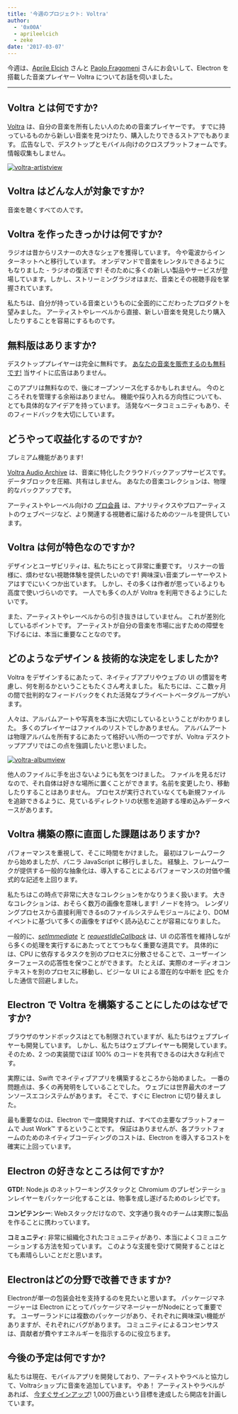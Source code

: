 ```yaml
---
title: '今週のプロジェクト: Voltra'
author:
  - '0x00A'
  - aprileelcich
  - zeke
date: '2017-03-07'
---
```


今週は、[Aprile Elcich](https://twitter.com/aprileelcich) さんと [Paolo Fragomeni](https://twitter.com/0x00A) さんにお会いして、Electron を搭載した音楽プレイヤー Voltra についてお話を伺いました。

---

## Voltra とは何ですか?

[Voltra](https://voltra.co/) は、自分の音楽を所有したい人のための音楽プレイヤーです。 すでに持っているものから新しい音楽を見つけたり、購入したりできるストアでもあります。 広告なしで、デスクトップとモバイル向けのクロスプラットフォームです。 情報収集もしません。

[![voltra-artistview](https://cloud.githubusercontent.com/assets/2289/23670061/4db0323c-031b-11e7-81fd-128e714e911c.jpg)](https://voltra.co/)

## Voltra はどんな人が対象ですか?

音楽を聴くすべての人です。

## Voltra を作ったきっかけは何ですか?

ラジオは昔からリスナーの大きなシェアを獲得しています。 今や電波からインターネットへと移行しています。 オンデマンドで音楽をレンタルできるようにもなりました - ラジオの復活です! そのために多くの新しい製品やサービスが登場しています。しかし、ストリーミングラジオはまだ、音楽とその視聴手段を掌握されています。

私たちは、自分が持っている音楽というものに全面的にこだわったプロダクトを望みました。 アーティストやレーベルから直接、新しい音楽を発見したり購入したりすることを容易にするものです。

## 無料版はありますか?

デスクトッププレイヤーは完全に無料です。 [あなたの音楽を販売するのも無料です!](https://voltra.co/artists) 当サイトに広告はありません。

このアプリは無料なので、後にオープンソース化するかもしれません。 今のところそれを管理する余裕はありません。 機能や採り入れる方向性についても、とても具体的なアイデアを持っています。 活発なベータコミュニティもあり、そのフィードバックを大切にしています。

## どうやって収益化するのですか?

プレミアム機能があります!

[Voltra Audio Archive](https://voltra.co/premium/) は、音楽に特化したクラウドバックアップサービスです。 データブロックを圧縮、共有はしません。 あなたの音楽コレクションは、物理的なバックアップです。

アーティストやレーベル向けの [プロ会員](https://voltra.co/artists/pro) は、アナリティクスやプロアーティストのウェブページなど、より関連する視聴者に届けるためのツールを提供しています。

## Voltra は何が特色なのですか?

デザインとユーザビリティは、私たちにとって非常に重要です。 リスナーの皆様に、煩わせない視聴体験を提供したいのです! 興味深い音楽プレーヤーやストアはすでにいくつか出ています。 しかし、その多くは作者が思っているよりも高度で使いづらいのです。 一人でも多くの人が Voltra を利用できるようにしたいです。

また、アーティストやレーベルからの引き抜きはしていません。 これが差別化しているポイントです。 アーティストが自分の音楽を市場に出すための障壁を下げるには、本当に重要なことなのです。

## どのようなデザイン & 技術的な決定をしましたか?

Voltra をデザインするにあたって、ネイティブアプリやウェブの UI の慣習を考慮し、何を削るかということもたくさん考えました。 私たちには、ここ数ヶ月の間で批判的なフィードバックをくれた活発なプライベートベータグループがいます。

人々は、アルバムアートや写真を本当に大切にしているということがわかりました。 多くのプレイヤーはファイルのリストでしかありません。 アルバムアートは物理アルバムを所有するにあたって格好いい所の一つですが、Voltra デスクトップアプリではこの点を強調したいと思いました。

[![voltra-albumview](https://cloud.githubusercontent.com/assets/2289/23670056/4b0c18d4-031b-11e7-89e1-539e927a380d.jpg)](https://voltra.co/)

他人のファイルに手を出さないようにも気をつけました。 ファイルを見るだけなので、それ自体は好きな場所に置くことができます。名前を変更したり、移動したりすることはありません。 プロセスが実行されていなくても新規ファイルを追跡できるように、見ているディレクトリの状態を追跡する埋め込みデータベースがあります。

## Voltra 構築の際に直面した課題はありますか?

パフォーマンスを重視して、そこに時間をかけました。 最初はフレームワークから始めましたが、バニラ JavaScript に移行しました。 経験上、フレームワークが提供する一般的な抽象化は、導入することによるパフォーマンスの対価や儀式的な記述を上回ります。

私たちはこの時点で非常に大きなコレクションをかなりうまく扱います。 大きなコレクションは、おそらく数万の画像を意味します! ノードを持つ。 レンダリングプロセスから直接利用できるsのファイルシステムモジュールにより、DOM イベントに基づいて多くの画像をすばやく読み込むことが容易になりました。

一般的に、*[setImmediate][]* と *[requestIdleCallback][]* は、UI の応答性を維持しながら多くの処理を実行するにあたってとてつもなく重要な道具です。 具体的には、CPU に依存するタスクを別のプロセスに分散させることで、ユーザーインターフェースの応答性を保つことができます。 たとえば、実際のオーディオコンテキストを別のプロセスに移動し、ビジーな UI による潜在的な中断を [IPC][] を介した通信で回避しました。

## Electron で Voltra を構築することにしたのはなぜですか?

ブラウザのサンドボックスはとても制限されていますが、私たちはウェブプレイヤーも開発しています。 しかし、私たちはウェブプレイヤーも開発しています。 そのため、2 つの実装間でほぼ 100% のコードを共有できるのは大きな利点です。

実際には、Swift でネイティブアプリを構築するところから始めました。 一番の問題点は、多くの再発明をしていることでした。 ウェブには世界最大のオープンソースエコシステムがあります。 そこで、すぐに Electron に切り替えました。

最も重要なのは、Electron で一度開発すれば、すべての主要なプラットフォームで Just Work™ するということです。 保証はありませんが、各プラットフォームのためのネイティブコーディングのコストは、Electron を導入するコストを確実に上回っています。

## Electron の好きなところは何ですか?

**GTD!**: Node.js のネットワーキングスタックと Chromium のプレゼンテーションレイヤーをパッケージ化することは、物事を成し遂げるためのレシピです。

**コンピテンシー**: Webスタックだけなので、文字通り我々のチームは実際に製品を作ることに携わっています。

**コミュニティ**: 非常に組織化されたコミュニティがあり、本当によくコミュニケーションする方法を知っています。 このような支援を受けて開発することはとても素晴らしいことだと思います。

## Electronはどの分野で改善できますか?

Electronが単一の包装会社を支持するのを見たいと思います。 パッケージマネージャーは Electron にとってパッケージマネージャーがNodeにとって重要です。 ユーザーランドには複数のパッケージがあり、それぞれに興味深い機能がありますが、それぞれにバグがあります。 コミュニティによるコンセンサスは、貢献者が費やすエネルギーを指示するのに役立ちます。

## 今後の予定は何ですか?

私たちは現在、モバイルアプリを開発しており、アーティストやラベルと協力して、Voltraショップに音楽を追加しています。 やあ！ アーティストやラベルがあれば、 [今すぐサインアップ](https://admin.voltra.co/signup)! 1,000万曲という目標を達成したら開店を計画しています。

[setImmediate]: https://developer.mozilla.org/en-US/docs/Web/API/Window/setImmediate
[requestIdleCallback]: https://developer.mozilla.org/en-US/docs/Web/API/Window/requestIdleCallback
[IPC]: https://electronjs.org/docs/glossary/#ipc

